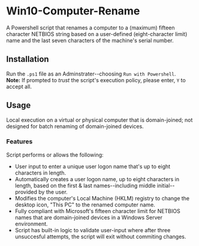 # Win10-Computer-Rename
A Powershell script that renames a computer to a (maximum) fifteen character NETBIOS string based on a user-defined (eight-character limit) name and the last seven characters of the machine's serial number.

## Installation
Run the `.ps1` file as an Adminstrater--choosing `Run with Powershell`. <br>
**Note:** If prompted to *trust* the script's execution policy, please enter, `Y` to accept all.

## Usage
Local execution on a virtual or physical computer that is domain-joined; not designed for batch renaming of domain-joined devices.

### Features
Script performs or allows the following:
- User input to enter a unique user logon name that's up to eight characters in length.
- Automatically creates a user logon name, up to eight characters in length, based on the first & last names--including middle initial--provided by the user.
- Modifies the computer's Local Machine (HKLM) registry to change the desktop icon, "This PC" to the renamed computer name.
- Fully compliant with Microsoft's fifteen character limit for NETBIOS names that are domain-joined devices in a Windows Server environment.
- Script has built-in logic to validate user-input where after three unsuccesful attempts, the script will exit without commiting changes.
